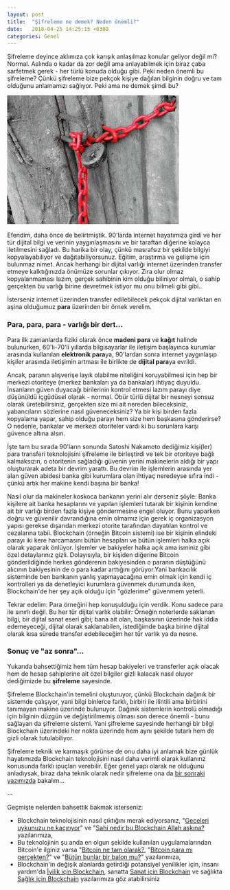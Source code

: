 ```yaml
---
layout: post
title:  "Şifreleme ne demek? Neden önemli?"
date:   2018-04-25 14:25:15 +0300
categories: Genel
---
```


Şifreleme deyince aklımıza çok karışık anlaşılmaz konular geliyor değil mi? Normal. Aslında o kadar da zor değil ama anlayabilmek için biraz çaba sarfetmek gerek - her türlü konuda olduğu gibi. Peki neden önemli bu şifreleme?  Çünkü şifreleme bize pekçok kişiye dağılan bilginin doğru ve tam olduğunu anlamamızı sağlıyor. Peki ama ne demek şimdi bu?

![sifreleme-neden-onemli-v2.jpg](/assets/sifreleme-neden-onemli-v2.jpg)

Efendim, daha önce de belirtmiştik. 90'larda internet hayatımıza girdi ve her tür dijital bilgi ve verinin yaygınlaşmasını ve bir taraftan diğerine kolayca iletilmesini sağladı. Bu harika bir olay, çünkü masrafsız bir şekilde bilgiyi kopyalayabiliyor ve dağıtabiliyorsunuz. Eğitim, araştırma ve gelişme için bulunmaz nimet. Ancak herhangi bir dijital varlığı internet üzerinden transfer etmeye kalktığınızda önümüze sorunlar çıkıyor. Zira olur olmaz kopyalanmaması lazım, gerçek sahibinin kim olduğu biliniyor olmalı, o sahip gerçekten bu varlığı birine devretmek istiyor mu onu bilmeli gibi gibi.. 

İsterseniz internet üzerinden transfer edilebilecek pekçok dijital varlıktan en aşina olduğumuz **para** üzerinden bir örnek verelim. 

### Para, para, para - varlığı bir dert... 

Para ilk zamanlarda fiziki olarak önce **madeni para** ve **kağıt** halinde bulunurken, 60'lı-70'li yıllarda bilgisayarlar ile iletişim başlayınca kurumlar arasında kullanılan **elektronik para**ya, 90'lardan sonra internet yaygınlaşıp kişiler arasında iletişimin artması ile birlikte de **dijital para**ya evrildi. 

Ancak, paranın alışverişe layık olabilme niteliğini koruyabilmesi için hep bir merkezi otoriteye (merkez bankaları ya da bankalar) ihtiyaç duyuldu. İnsanların güven duyacağı birilerinin kontrol etmesi lazım parayı diye düşünüldü içgüdüsel olarak - normal. Öbür türlü dijital bir nesneyi sonsuz olarak üretebilirsiniz, gerçekten size mi ait nereden bileceksiniz, yabancıların sözlerine nasıl güveneceksiniz? Ya bir kişi birden fazla kopyalama yapar, sahip olduğu parayı hem size hem başkasına gönderirse? O nedenle, bankalar ve merkezi otoriteler vardı ki bu sorunlara karşı güvence altına alsın. 

İşte tam bu sırada 90'ların sonunda Satoshi Nakamoto dediğimiz kişi(ler) para transferi teknolojisini şifreleme ile birleştirdi ve tek bir otoriteye bağlı kalmaksızın, o otoritenin sağladığı güvenin yerini makinelerin aldığı bir yapı oluşturarak adeta bir devrim yarattı. Bu devrim ile işlemlerin arasında yer alan güven abidesi banka gibi kurumlara olan ihtiyaç neredeyse sıfıra indi - çünkü artık her makine kendi başına bir banka!

Nasıl olur da makineler koskoca bankanın yerini alır derseniz şöyle: Banka kişilere ait banka hesaplarını ve yapılan işlemleri tutarak bir kişinin kendine ait bir varlığı birden fazla kişiye göndermesine engel oluyor. Bunu yaparken doğru ve güvenilir davrandığına emin olmamız için gerek iç organizasyon yapısı gerekse dışarıdan merkezi otorite tarafından dayatılan kontrol ve cezalarına tabii. Blockchain (örneğin Bitcoin sistemi) ise bir kişinin elindeki parayı iki kere harcamasını bütün hesapları ve bütün işlemleri halka açık olarak yaparak önlüyor. İşlemler ve bakiyeler halka açık ama isminiz gibi özel detaylarınız gizli. Dolayısıyla, bir kişiden diğerine Bitcoin gönderildiğinde herkes gönderenin bakiyesinden o paranın düştüğünü alıcının bakiyesinin de o para kadar arttığını görüyor.Yani bankacılık sisteminde ben bankanın yanlış yapmayacağına emin olmak için kendi iç kontrolleri ya da denetleyici kurumlara güvenmek durumunda iken, Blockchain'de her şey açık olduğu için "gözlerime" güvenmem yeterli.  

Tekrar edelim: Para örneğini hep konuşulduğu için verdik. Konu sadece para ile sınırlı değil. Bu her tür dijital varlık olabilir: Örneğin noterlerde saklanan bilgi, bir dijital sanat eseri gibi; bana ait olan, başkasının üzerinde hak iddia edemeyeceği, dijital olarak saklanabilen, istediğimde başka birine dijital olarak kısa sürede transfer edebileceğim her tür varlık ya da nesne. 

### Sonuç ve "az sonra"...

Yukarıda bahsettiğimiz hem tüm hesap bakiyeleri ve transferler açık olacak hem de hesap sahiplerine ait özel bilgiler gizli kalacak nasıl oluyor dediğimizde bu **şifreleme** sayesinde. 

Şifreleme Blockchain'in temelini oluşturuyor, çünkü Blockchain dağınık bir sistemde çalışıyor, yani bilgi binlerce farklı, birbiri ile ilintili ama birbirini tanımayan makine üzerinde bulunuyor. Dağınık sistemlerin kontrolü olmadığı için bilginin düzgün ve değiştirilmemiş olması son derece önemli - bunu sağlayan da şifreleme sistemi. Yani şifreleme sayesinde herhangi bir bilgi Blockchain üzerindeki her nokta üzerinde hem aynı şekilde tutarlı hem de gizli olarak tutulabiliyor. 

Şifreleme teknik ve karmaşık görünse de onu daha iyi anlamak bize günlük hayatımızda Blockchain teknolojisini nasıl daha verimli olarak kullanırız konusunda farklı ipuçları verebilir. Eğer genel yapı olarak ne olduğunu anladıysak, biraz daha teknik olarak nedir şifreleme ona da [bir sonraki yazımızda](/genel/2018/04/26/sifreleme-mi-cok-karisik-degil-mi.html) bakalım... 

--
&nbsp;

Geçmişte nelerden bahsettik bakmak isterseniz: 
- Blockchain teknolojisinin nasıl çıktığını merak ediyorsanız, "[Geceleri uykunuzu ne kaçırıyor](/genel/2018/03/01/Geceleri-uykunuzu-ne-kaciriyor.html)" ve "[Sahi nedir bu Blockchain Allah aşkına?](/genel/2018/03/02/Sahi-nedir-bu-blockchain-allah-askina.html) yazılarımıza, 
- Bu teknolojinin şu anda en olgun şekilde kullanılan uygulamalarından Bitcoin'e ilginiz varsa "[Bitcoin ne tam olarak?](/genel/2018/03/13/Bitcoin-ne-tam-olarak.html), "[Bitcoin para mı gerçekten?](/genel/2018/03/22/Bitcoin-para-mi-gercekten.html)" ve "[Bütün bunlar bir balon mu?](/genel/2018/03/05/Butun-bunlar-bir-balon-mu.html)" yazılarımıza, 
- Blockchain'in değişik alanlarda getirdiği potansiyel yenilikler için, insanı yardım'da [İyilik için Blockchain](/genel/2018/03/29/Iyilik-icin-blockchain.html), sanatta [Sanat için Blockchain](/genel/2018/03/29/Iyilik-icin-blockchain.html) ve sağlıkta [Sağlık için Blockchain](/genel/2018/04/17/saglik-icin-blockchain.html) yazılarımıza
göz atabilirsiniz

